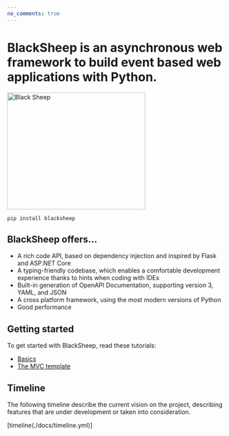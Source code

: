 ```yaml
---
no_comments: true
---
```


# BlackSheep is an asynchronous web framework to build event based web applications with Python.

<div class="img-auto-width"></div>
<p align="left">
  <a href="#blacksheep"><img width="320" height="271" src="./img/blacksheep.png" alt="Black Sheep"></a>
</p>

```shell
pip install blacksheep
```

## BlackSheep offers...

* A rich code API, based on dependency injection and inspired by Flask and
  ASP.NET Core
* A typing-friendly codebase, which enables a comfortable development
  experience thanks to hints when coding with IDEs
* Built-in generation of OpenAPI Documentation, supporting version 3, YAML, and
  JSON
* A cross platform framework, using the most modern versions of Python
* Good performance

## Getting started

To get started with BlackSheep, read these tutorials:

* [Basics](./getting-started/)
* [The MVC template](./mvc-project-template/)

## Timeline

The following timeline describe the current vision on the project, describing
features that are under development or taken into consideration.

[timeline(./docs/timeline.yml)]
